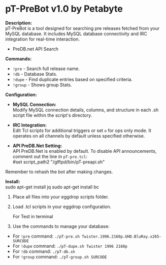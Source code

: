 # pT-PreBot v1.0 by Petabyte

**Description:**  
pT-PreBot is a tool designed for searching pre releases fetched from your MySQL database. 
It includes MySQL database connectivity and IRC integration for real-time interaction.
+ PreDB.net API Search

**Commands:**  
- `!pre` - Search full release name.  
- `!db` - Database Stats.  
- `!dupe` - Find duplicate entries based on specified criteria.  
- `!group` - Shows group Stats.

**Configuration:**  
- **MySQL Connection:**  
  Modify MySQL connection details, columns, and structure in each .sh script file within the script's directory.

- **IRC Integration:**  
  Edit Tcl scripts for additional triggers or set `o` for ops only mode. It operates on all channels by default unless specified otherwise.

- **API PreDB.Net Setting:**  
  API PreDB.Net is enabled by default. To disable API announcements, comment out the line in `pT-pre.tcl`:  
#set script_path2 "/glftpd/bin/pT-preapi.sh"

Remember to rehash the bot after making changes.

**Install:**  
sudo apt-get install jq
sudo apt-get install bc

1. Place all files into your eggdrop scripts folder.  
2. Load .tcl scripts in your eggdrop configuration.

   For Test in terminal
4. Use the commands to manage your database:  
 - For `!pre` command: `./pT-pre.sh Twister.1996.2160p.UHD.BluRay.x265-SURCODE`  
 - For `!dupe` command: `./pT-dupe.sh Twister 1996 2160p`  
 - For `!db` command: `./pT-db.sh`  
 - For `!group` command: `./pT-group.sh SURCODE`

